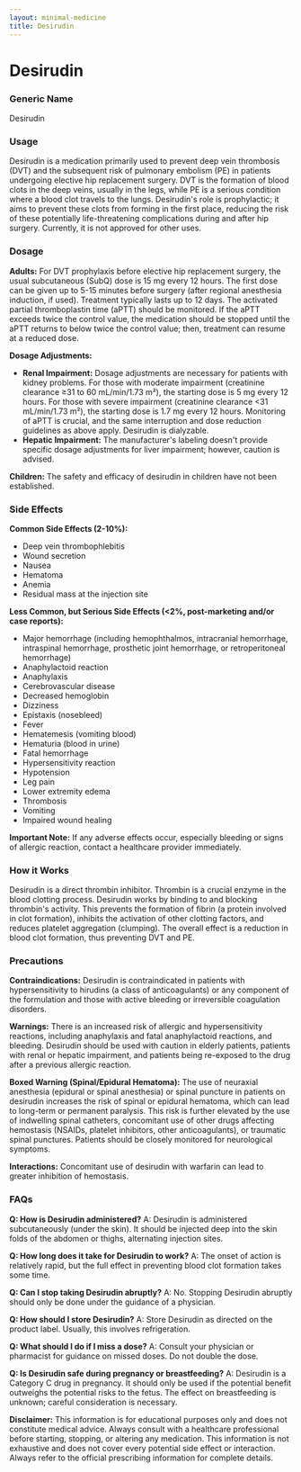 ```yaml
---
layout: minimal-medicine
title: Desirudin
---
```


# Desirudin
### Generic Name
Desirudin

### Usage
Desirudin is a medication primarily used to prevent deep vein thrombosis (DVT) and the subsequent risk of pulmonary embolism (PE) in patients undergoing elective hip replacement surgery.  DVT is the formation of blood clots in the deep veins, usually in the legs, while PE is a serious condition where a blood clot travels to the lungs.  Desirudin's role is prophylactic; it aims to prevent these clots from forming in the first place, reducing the risk of these potentially life-threatening complications during and after hip surgery.  Currently, it is not approved for other uses.

### Dosage
**Adults:** For DVT prophylaxis before elective hip replacement surgery, the usual subcutaneous (SubQ) dose is 15 mg every 12 hours. The first dose can be given up to 5-15 minutes before surgery (after regional anesthesia induction, if used).  Treatment typically lasts up to 12 days.  The activated partial thromboplastin time (aPTT) should be monitored. If the aPTT exceeds twice the control value, the medication should be stopped until the aPTT returns to below twice the control value; then, treatment can resume at a reduced dose.

**Dosage Adjustments:**

* **Renal Impairment:** Dosage adjustments are necessary for patients with kidney problems.  For those with moderate impairment (creatinine clearance ≥31 to 60 mL/min/1.73 m²), the starting dose is 5 mg every 12 hours.  For those with severe impairment (creatinine clearance <31 mL/min/1.73 m²), the starting dose is 1.7 mg every 12 hours.  Monitoring of aPTT is crucial, and the same interruption and dose reduction guidelines as above apply. Desirudin is dialyzable.
* **Hepatic Impairment:**  The manufacturer's labeling doesn't provide specific dosage adjustments for liver impairment; however, caution is advised.

**Children:** The safety and efficacy of desirudin in children have not been established.

### Side Effects
**Common Side Effects (2-10%):**

* Deep vein thrombophlebitis
* Wound secretion
* Nausea
* Hematoma
* Anemia
* Residual mass at the injection site


**Less Common, but Serious Side Effects (<2%, post-marketing and/or case reports):**

* Major hemorrhage (including hemophthalmos, intracranial hemorrhage, intraspinal hemorrhage, prosthetic joint hemorrhage, or retroperitoneal hemorrhage)
* Anaphylactoid reaction
* Anaphylaxis
* Cerebrovascular disease
* Decreased hemoglobin
* Dizziness
* Epistaxis (nosebleed)
* Fever
* Hematemesis (vomiting blood)
* Hematuria (blood in urine)
* Fatal hemorrhage
* Hypersensitivity reaction
* Hypotension
* Leg pain
* Lower extremity edema
* Thrombosis
* Vomiting
* Impaired wound healing

**Important Note:**  If any adverse effects occur, especially bleeding or signs of allergic reaction,  contact a healthcare provider immediately.

### How it Works
Desirudin is a direct thrombin inhibitor. Thrombin is a crucial enzyme in the blood clotting process. Desirudin works by binding to and blocking thrombin's activity. This prevents the formation of fibrin (a protein involved in clot formation), inhibits the activation of other clotting factors, and reduces platelet aggregation (clumping).  The overall effect is a reduction in blood clot formation, thus preventing DVT and PE.


### Precautions
**Contraindications:** Desirudin is contraindicated in patients with hypersensitivity to hirudins (a class of anticoagulants) or any component of the formulation and those with active bleeding or irreversible coagulation disorders.

**Warnings:**  There is an increased risk of allergic and hypersensitivity reactions, including anaphylaxis and fatal anaphylactoid reactions, and bleeding.  Desirudin should be used with caution in elderly patients, patients with renal or hepatic impairment, and patients being re-exposed to the drug after a previous allergic reaction.

**Boxed Warning (Spinal/Epidural Hematoma):**  The use of neuraxial anesthesia (epidural or spinal anesthesia) or spinal puncture in patients on desirudin increases the risk of spinal or epidural hematoma, which can lead to long-term or permanent paralysis. This risk is further elevated by the use of indwelling spinal catheters, concomitant use of other drugs affecting hemostasis (NSAIDs, platelet inhibitors, other anticoagulants), or traumatic spinal punctures. Patients should be closely monitored for neurological symptoms.

**Interactions:** Concomitant use of desirudin with warfarin can lead to greater inhibition of hemostasis.


### FAQs
**Q: How is Desirudin administered?**
A: Desirudin is administered subcutaneously (under the skin).  It should be injected deep into the skin folds of the abdomen or thighs, alternating injection sites.

**Q: How long does it take for Desirudin to work?**
A: The onset of action is relatively rapid, but the full effect in preventing blood clot formation takes some time.

**Q: Can I stop taking Desirudin abruptly?**
A: No. Stopping Desirudin abruptly should only be done under the guidance of a physician.

**Q: How should I store Desirudin?**
A: Store Desirudin as directed on the product label. Usually, this involves refrigeration.

**Q:  What should I do if I miss a dose?**
A: Consult your physician or pharmacist for guidance on missed doses.  Do not double the dose.

**Q:  Is Desirudin safe during pregnancy or breastfeeding?**
A:  Desirudin is a Category C drug in pregnancy.  It should only be used if the potential benefit outweighs the potential risks to the fetus.  The effect on breastfeeding is unknown; careful consideration is necessary.

**Disclaimer:** This information is for educational purposes only and does not constitute medical advice. Always consult with a healthcare professional before starting, stopping, or altering any medication.  This information is not exhaustive and does not cover every potential side effect or interaction.  Always refer to the official prescribing information for complete details.
